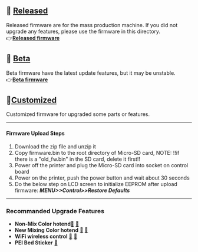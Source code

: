 ## :file_folder: [Released](./released/)
Released firmware are for the mass production machine. If you did not upgrade any features, please use the firmware in this directory.    
:point_right:[**Released firmware**](./Released/readme.md)
 
## :file_folder: [Beta](./beta/)
Beta firmware have the latest update features, but it may be unstable.    
:point_right:[**Beta firmware**](./Beta/readme.md)

## :file_folder:[Customized](./customized/)
Customized firmware for upgraded some parts or features.

----
#### Firmware Upload Steps  
1. Download the zip file and unzip it
2. Copy firmware.bin to the root directory of Micro-SD card, 
NOTE: !!if there is a "old_fw.bin" in the SD card, delete it first!!
3. Power off the printer and plug the Micro-SD card into socket on control board
4. Power on the printer, push the power button and wait about 30 seconds
5. Do the below step on LCD screen to initialize EEPROM after upload firmware: ***MENU>>Control>>Restore Defaults***

-----
### Recommanded Upgrade Features
- **Non-Mix Color hotend**[:gift:](https://www.aliexpress.com/item/3256802765462947.html) [:gift:](https://bit.ly/39qDtKp)
- **New Mixing Color hotend** [:gift:](https://bit.ly/3QhWJtf) [:gift:](https://www.aliexpress.com/item/1005004547646195.html)
- **WiFi wireless control** [:gift:](https://bit.ly/3rB7mx1)  [:gift:](https://www.aliexpress.com/item/3256802192236737.html)   
- **PEI Bed Sticker** [:gift:](http://bit.ly/3GbI9Sr)


